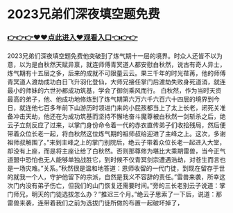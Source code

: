 # 2023兄弟们深夜填空题免费
### <a href="https://github.com/bnhyd/fgty/issues/1">👉👉👉♥♥点此进入♥观看入口👈👉👉</a>
2023兄弟们深夜填空题免费他突破到了炼气期十一层的境界。时众人还皆不以为意，以为是白秋然天赋异禀，就连师傅青冥道人都安慰白秋然，说古有奇人异士，炼气期有十五层之多，后来的成就不可限量云云。果三千年的时光荏苒，他的师傅青冥道人渡劫成功白日飞升羽化登仙，大师兄接任掌门后渡劫失败身死道消，就连最小的师妹的六世孙都成功筑基，学会了御剑乘风而行。
白秋然，作为当时天资最高的弟子，他、他成功地修炼到了炼气期第六万六千六百六十四层的境界到今日，就连他七百多年前下山游历时领进门来的小屁孩都当上了太上长老，闭死关准备冲击天劫，他还在为成功筑基而坚持不懈地奋斗魔尊被白秋然一剑斩杀之后，绝云子立刻反应了过来，以掌门身份命令着一代的赤衣直传弟子们收拾残局，然后便带着众位长老一起，将白秋然这位炼气期的祖师叔给迎进了主峰之上。这次，多谢祖师叔解围了。”来到主峰之上的掌门别院后，绝云子带着众位长老一起进入大堂，却没有上座，而是将主座让给了白秋然。否则那尊修为堪比大乘期雷兽，当今正气道盟中恐怕也无人能够单独战胜它，到时候不仅青冥剑宗遭遇浩劫，对苍生而言也是一场灾难。”关系。”秋然很是温和地答道：恩师收留的一代门徒，到现在留存于世的就我一个人，守护他留下的宗派，自然是我义不容辞的责任。”雷兽来袭，所幸这次门内没有弟子伤亡，但我们的山门恢复还需要时间。”旁的三长老别云子说道：掌门师兄，明天的门徒选拔怎么办？”推迟三个月。”绝云子思索了一下后，说道：那雷兽来袭，连带着我们之前为选拔门徒所做的布置一起破坏掉了，
